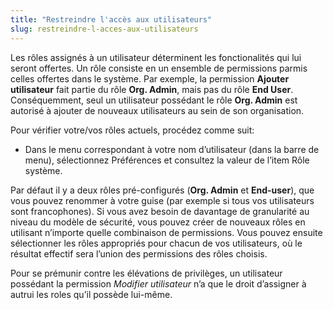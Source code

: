```yaml
---
title: "Restreindre l'accès aux utilisateurs"
slug: restreindre-l-acces-aux-utilisateurs
---
```



Les rôles assignés à un utilisateur déterminent les fonctionalités qui lui seront offertes. Un rôle consiste en un ensemble de permissions parmis celles offertes dans le système. Par exemple, la permission **Ajouter utilisateur** fait partie du rôle **Org. Admin**, mais pas du rôle **End User**. Conséquemment, seul un utilisateur possédant le rôle **Org. Admin** est autorisé à ajouter de nouveaux utilisateurs au sein de son organisation.

Pour vérifier votre/vos rôles actuels, procédez comme suit:

- Dans le menu correspondant à votre nom d’utilisateur (dans la barre de menu), sélectionnez Préférences et consultez la valeur de l’item Rôle système.

Par défaut il y a deux rôles pré-configurés (**Org. Admin** et **End-user**), que vous pouvez renommer à votre guise (par exemple si tous vos utilisateurs sont francophones). Si vous avez besoin de davantage de granularité au niveau du modèle de sécurité, vous pouvez créer de nouveaux rôles en utilisant n’importe quelle combinaison de permissions. Vous pouvez ensuite sélectionner les rôles appropriés pour chacun de vos utilisateurs, où le résultat effectif sera l’union des permissions des rôles choisis.

Pour se prémunir contre les élévations de privilèges, un utilisateur possédant la permission *Modifier utilisateur* n’a que le droit d’assigner à autrui les roles qu’il possède lui-même.
